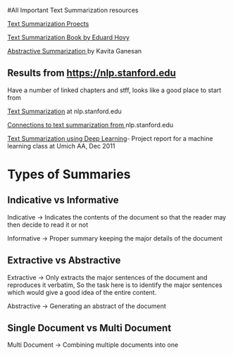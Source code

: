 #All Important Text Summarization resources


[Text Summarization Proects ](http://web.science.mq.edu.au/~swan/summarization/projects_full.htm)

[Text Summarization Book by Eduard Hovy ](http://www.isi.edu/natural-language/people/hovy/papers/05Handbook-Summ-hovy.pdf)

[Abstractive Summarization ](http://kavita-ganesan.com/abstractive-summarization)by Kavita Ganesan

## Results from https://nlp.stanford.edu ##
Have a number of linked chapters and stff, looks like a good place to start from

[Text Summarization](http://nlp.stanford.edu/IR-book/html/htmledition/results-snippets-1.html#sec:snippets) at nlp.stanford.edu

[Connections to text summarization from ](http://nlp.stanford.edu/IR-book/html/htmledition/connections-to-text-summarization-1.html) nlp.stanford.edu

[Text Summarization using Deep Learning](http://web.eecs.umich.edu/~cscott/past_courses/eecs545f11/projects/JhaJohnsonKingSundarajan.pdf)- Project report for a machine learning class at Umich AA, Dec 2011

# Types of Summaries #


## Indicative vs Informative ##

Indicative -> Indicates the contents of the document so that the reader may then decide to read it or not

Informative -> Proper summary keeping the major details of the document


## Extractive vs Abstractive ##
Extractive -> Only extracts the major sentences of the document and reproduces it verbatim, So the task here is to identify the major sentences which would give a good idea of the entire content.

Abstractive -> Generating an abstract of the document

## Single Document vs  Multi Document ##
Multi Document -> Combining multiple documents into one